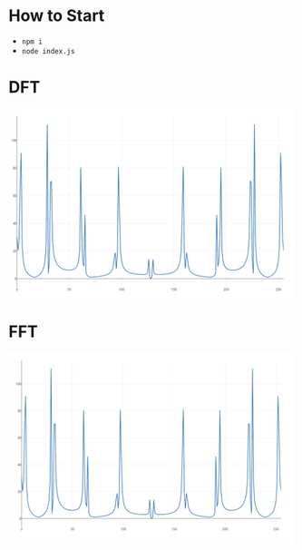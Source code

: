 # How to Start

- `npm i`
- `node index.js`

# DFT
![Alt text](./dft.png?raw=true "Title")

# FFT
![Alt text](./fft.png?raw=true "Title")